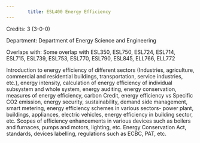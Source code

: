 ```yaml
---
        title: ESL400 Energy Efficiency
---
```

Credits: 3 (3-0-0)

Department: Department of Energy Science and Engineering

Overlaps with: Some overlap with ESL350, ESL750, ESL724, ESL714, ESL715, ESL739, ESL753, ESL770, ESL790, ESL845, ELL766, ELL772

Introduction to energy efficiency of different sectors (Industries, agriculture, commercial and residential buildings, transportation, service industries, etc.), energy intensity, calculation of energy efficiency of individual subsystem and whole system, energy auditing, energy conservation, measures of energy efficiency, carbon Credit, energy efficiency vs Specific CO2 emission, energy security, sustainability, demand side management, smart metering, energy efficiency schemes in various sectors- power plant, buildings, appliances, electric vehicles, energy efficiency in building sector, etc. Scopes of efficiency enhancements in various devices such as boilers and furnaces, pumps and motors, lighting, etc. Energy Conservation Act, standards, devices labelling, regulations such as ECBC, PAT, etc.